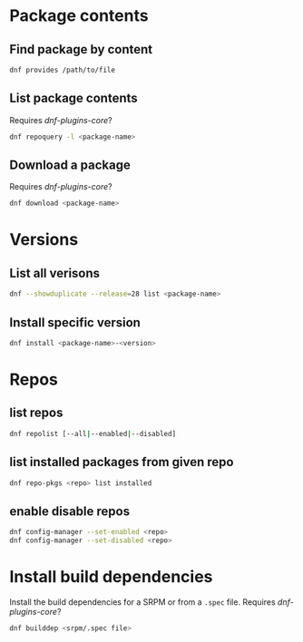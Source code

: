 # Package contents

## Find package by content

```bash
dnf provides /path/to/file
```


## List package contents

Requires *dnf-plugins-core*?

```bash
dnf repoquery -l <package-name>
```


## Download a package

Requires *dnf-plugins-core*?

```bash
dnf download <package-name>
```


# Versions

## List all verisons

```bash
dnf --showduplicate --release=28 list <package-name>
```


## Install specific version

```bash
dnf install <package-name>-<version>
```


# Repos

## list repos

```bash
dnf repolist [--all|--enabled|--disabled]
```


## list installed packages from given repo

```bash
dnf repo-pkgs <repo> list installed
```


## enable disable repos

```bash
dnf config-manager --set-enabled <repo>
dnf config-manager --set-disabled <repo>
```


# Install build dependencies

Install the build dependencies for a SRPM or from a `.spec` file. Requires
*dnf-plugins-core*?

```bash
dnf builddep <srpm/.spec file>
```
